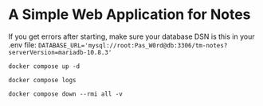 # A Simple Web Application for Notes

If you get errors after starting, make sure your database DSN is this in your .env file:
`DATABASE_URL='mysql://root:Pas_W0rd@db:3306/tm-notes?serverVersion=mariadb-10.8.3'`

`docker compose up -d`

`docker compose logs`

`docker compose down --rmi all -v`
